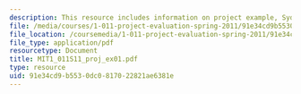 ```yaml
---
description: This resource includes information on project example, Sydney Opera House.
file: /media/courses/1-011-project-evaluation-spring-2011/91e34cd9b5530dc0817022821ae6381e_MIT1_011S11_proj_ex01.pdf
file_location: /coursemedia/1-011-project-evaluation-spring-2011/91e34cd9b5530dc0817022821ae6381e_MIT1_011S11_proj_ex01.pdf
file_type: application/pdf
resourcetype: Document
title: MIT1_011S11_proj_ex01.pdf
type: resource
uid: 91e34cd9-b553-0dc0-8170-22821ae6381e
---
```

